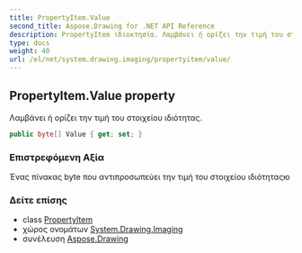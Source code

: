 ```yaml
---
title: PropertyItem.Value
second_title: Aspose.Drawing for .NET API Reference
description: PropertyItem ιδιοκτησία. Λαμβάνει ή ορίζει την τιμή του στοιχείου ιδιότητας.
type: docs
weight: 40
url: /el/net/system.drawing.imaging/propertyitem/value/
---
```

## PropertyItem.Value property

Λαμβάνει ή ορίζει την τιμή του στοιχείου ιδιότητας.

```csharp
public byte[] Value { get; set; }
```

### Επιστρεφόμενη Αξία

Ένας πίνακας byte που αντιπροσωπεύει την τιμή του στοιχείου ιδιότηταςю

### Δείτε επίσης

* class [PropertyItem](../)
* χώρος ονομάτων [System.Drawing.Imaging](../../propertyitem/)
* συνέλευση [Aspose.Drawing](../../../)


